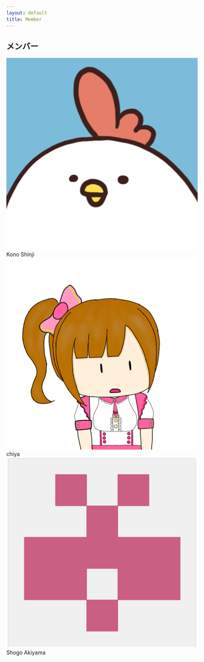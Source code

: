 ```yaml
---
layout: default
title: Member
---
```

## メンバー

<div id="row">
  <div class="user_box">
    <div class="user_icon">
      <img src="/assets/img/kono_icon.png" class="icon">
    </div>
    <div class="user_name">
      Kono Shinji
    </div>
  </div>

  <div class="user_box">
    <div class="user_icon">
      <!-- TODO: image名を入力 -->
      <img src="/assets/img/chiya_icon.png" class="icon">
    </div>
    <div class="user_name">
      chiya
    </div>
  </div>
  
  <div class="user_box">
    <div class="user_icon">
      <img src="/assets/img/akiyama_icon.png" class="icon">
    </div>
    <div class="user_name">
      Shogo Akiyama
    </div>
  </div>

</div>